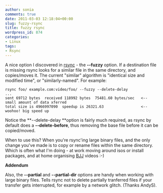 ```yaml
---
author: sonia
comments: true
date: 2011-03-03 12:18:04+00:00
slug: fuzzy-rsync
title: fuzzy rsync
wordpress_id: 874
categories:
- Linux
tags:
- Rsync
---
```


A nice option I discovered in [rsync](http://en.wikipedia.org/wiki/Rsync) - the **--fuzzy** option. If a destination file is missing rsync looks for a similar file in the same directory, and copies/moves it. The current "similar" algorithm is "identical size and modified time", or "similarly-named". For example:

    
    rsync foo/ example.com:video/foo/ --fuzzy --delete-delay
    ...
    sent 69712 bytes  received 118992 bytes  75481.60 bytes/sec   <-- small amount of data xferred
    total size is 4966997090  speedup is 26321.63                 <-- woohoo! big speed up


Notice the **--delete-delay **option is fairly much required, as rsync by default does a **--delete-before**, thus removing the base file before it can be copied/moved.

When to use this? When you're rsync'ing large binary files, and the only change you've made is to copy or rename files within the same directory. Which is often what I'm doing - at work moving around isos or install packages, and at home organising [BJJ](http://en.wikipedia.org/wiki/Brazilian_Jiu-Jitsu) videos :-)

**Addendum**

Also, the **--partial** and **--partial-dir** options are handy when working with large binary files. Tells rsync not to delete partially tranferred files if your transfer gets interrupted, for example by a network glitch. (Thanks AndyS).
